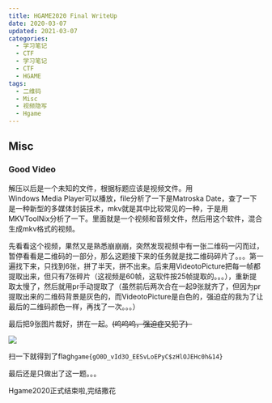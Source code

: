 ```yaml
---
title: HGAME2020 Final WriteUp
date: 2020-03-07
updated: 2021-03-07
categories:
  - 学习笔记
  - CTF
  - 学习笔记
  - CTF
  - HGAME
tags:
  - 二维码
  - Misc
  - 视频隐写
  - Hgame
---
```


<h2><strong>Misc</strong></h2>

<h3><strong>Good Video</strong></h3>

<p>解压以后是一个未知的文件，根据标题应该是视频文件。用Windows Media Player可以播放，file分析了一下是Matroska Date，查了一下是一种新型的多媒体封装技术，mkv就是其中比较常见的一种，于是用MKVToolNix分析了一下。里面就是一个视频和音频文件，然后用这个软件，混合生成mkv格式的视频。</p>

<p>先看看这个视频，果然又是熟悉崩崩崩，突然发现视频中有一张二维码一闪而过，暂停看看是二维码的一部分，那么这题接下来的任务就是找二维码碎片了。。。第一遍找下来，只找到6张，拼了半天，拼不出来。后来用VideotoPicture把每一帧都提取出来，但只有7张碎片（这视频是60帧，这软件按25帧提取的。。。），重新提取太慢了，然后就用pr手动提取了（虽然前后两次合在一起9张就齐了，但因为pr提取出来的二维码背景是灰色的，而VideotoPicture是白色的，强迫症的我为了让最后的二维码颜色一样，再找了一次。。。）    </p>

<p>最后把9张图片裁好，拼在一起。<del>(呜呜呜，强迫症又犯了)  </del></p>

![](https://img.blueflame.org.cn/images/2020/03/ans.png)

<p>扫一下就得到了flag<code>hgame{gO0D_vId3O_EESvLoEPyC$zHlOJEHc0h&14}</code></p>

<p>最后还是只做出了这一题。。。  </p>

<p>Hgame2020正式结束啦,完结撒花 </p>
